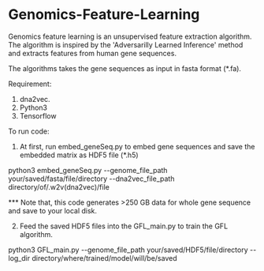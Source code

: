 # Genomics-Feature-Learning

Genomics feature learning is an unsupervised feature extraction algorithm. The algorithm is inspired by the 'Adversarilly Learned Inference' method and extracts features from human gene sequences.

The algorithms takes the gene sequences as input in fasta format (*.fa).

Requirement:

1. dna2vec.
2. Python3
3. Tensorflow

To run code:

1. At first, run embed_geneSeq.py to embed gene sequences and save the embedded matrix as HDF5 file (*.h5)

python3 embed_geneSeq.py --genome_file_path your/saved/fasta/file/directory --dna2vec_file_path directory/of/.w2v(dna2vec)/file 

*** Note that, this code generates >250 GB data for whole gene sequence and save to your local disk.

2. Feed the saved HDF5 files into the GFL_main.py to train the GFL algorithm.

python3 GFL_main.py --genome_file_path your/saved/HDF5/file/directory --log_dir directory/where/trained/model/will/be/saved 
